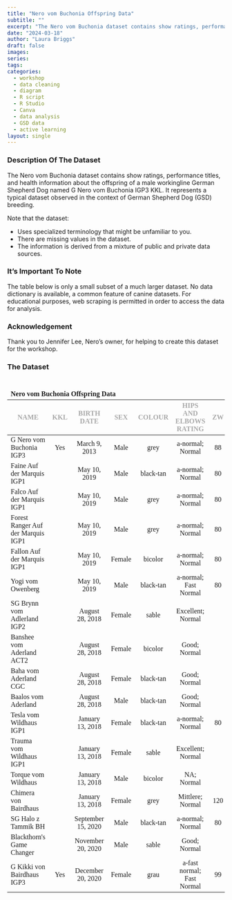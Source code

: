```yaml
---
title: "Nero vom Buchonia Offspring Data"
subtitle: ""
excerpt: "The Nero vom Buchonia dataset contains show ratings, performance titles, and health information about the offspring of a male workingline German Shepherd Dog named G Nero vom Buchonia IGP3 KKL."
date: "2024-03-18"
author: "Laura Briggs"
draft: false
images:
series:
tags:
categories:
  - workshop
  - data cleaning
  - diagram
  - R script
  - R Studio
  - Canva
  - data analysis
  - GSD data
  - active learning
layout: single
---
```


### Description Of The Dataset

The Nero vom Buchonia dataset contains show ratings, performance titles, and health information about the offspring of a male workingline German Shepherd Dog named G Nero vom Buchonia IGP3 KKL.
It represents a typical dataset observed in the context of German Shepherd Dog (GSD) breeding.

Note that the dataset:

- Uses specialized terminology that might be unfamiliar to you.
- There are missing values in the dataset.
- The information is derived from a mixture of public and private data sources.

### It’s Important To Note

The table below is only a small subset of a much larger dataset.
No data dictionary is available, a common feature of canine datasets.
For educational purposes, web scraping is permitted in order to access the data for analysis.

### Acknowledgement

Thank you to Jennifer Lee, Nero’s owner, for helping to create this dataset for the workshop.

### The Dataset

<div id="mzwvfrtvln" style="padding-left:0px;padding-right:0px;padding-top:10px;padding-bottom:10px;overflow-x:auto;overflow-y:auto;width:auto;height:auto;">
<style>@import url("https://fonts.googleapis.com/css2?family=Source+Sans+Pro:ital,wght@0,100;0,200;0,300;0,400;0,500;0,600;0,700;0,800;0,900;1,100;1,200;1,300;1,400;1,500;1,600;1,700;1,800;1,900&display=swap");
@import url("https://fonts.googleapis.com/css2?family=Libre+Franklin:ital,wght@0,100;0,200;0,300;0,400;0,500;0,600;0,700;0,800;0,900;1,100;1,200;1,300;1,400;1,500;1,600;1,700;1,800;1,900&display=swap");
@import url("https://fonts.googleapis.com/css2?family=Source+Sans+Pro:ital,wght@0,100;0,200;0,300;0,400;0,500;0,600;0,700;0,800;0,900;1,100;1,200;1,300;1,400;1,500;1,600;1,700;1,800;1,900&display=swap");
#mzwvfrtvln table {
  font-family: system-ui, 'Segoe UI', Roboto, Helvetica, Arial, sans-serif, 'Apple Color Emoji', 'Segoe UI Emoji', 'Segoe UI Symbol', 'Noto Color Emoji';
  -webkit-font-smoothing: antialiased;
  -moz-osx-font-smoothing: grayscale;
}
&#10;#mzwvfrtvln thead, #mzwvfrtvln tbody, #mzwvfrtvln tfoot, #mzwvfrtvln tr, #mzwvfrtvln td, #mzwvfrtvln th {
  border-style: none;
}
&#10;#mzwvfrtvln p {
  margin: 0;
  padding: 0;
}
&#10;#mzwvfrtvln .gt_table {
  display: table;
  border-collapse: collapse;
  line-height: normal;
  margin-left: auto;
  margin-right: auto;
  color: #333333;
  font-size: 16px;
  font-weight: normal;
  font-style: normal;
  background-color: #FFFFFF;
  width: auto;
  border-top-style: none;
  border-top-width: 2px;
  border-top-color: #A8A8A8;
  border-right-style: none;
  border-right-width: 2px;
  border-right-color: #D3D3D3;
  border-bottom-style: solid;
  border-bottom-width: 2px;
  border-bottom-color: #A8A8A8;
  border-left-style: none;
  border-left-width: 2px;
  border-left-color: #D3D3D3;
}
&#10;#mzwvfrtvln .gt_caption {
  padding-top: 4px;
  padding-bottom: 4px;
}
&#10;#mzwvfrtvln .gt_title {
  color: #333333;
  font-size: 125%;
  font-weight: initial;
  padding-top: 4px;
  padding-bottom: 4px;
  padding-left: 5px;
  padding-right: 5px;
  border-bottom-color: #FFFFFF;
  border-bottom-width: 0;
}
&#10;#mzwvfrtvln .gt_subtitle {
  color: #333333;
  font-size: 85%;
  font-weight: initial;
  padding-top: 3px;
  padding-bottom: 5px;
  padding-left: 5px;
  padding-right: 5px;
  border-top-color: #FFFFFF;
  border-top-width: 0;
}
&#10;#mzwvfrtvln .gt_heading {
  background-color: #FFFFFF;
  text-align: left;
  border-bottom-color: #FFFFFF;
  border-left-style: none;
  border-left-width: 1px;
  border-left-color: #D3D3D3;
  border-right-style: none;
  border-right-width: 1px;
  border-right-color: #D3D3D3;
}
&#10;#mzwvfrtvln .gt_bottom_border {
  border-bottom-style: none;
  border-bottom-width: 2px;
  border-bottom-color: #D3D3D3;
}
&#10;#mzwvfrtvln .gt_col_headings {
  border-top-style: none;
  border-top-width: 2px;
  border-top-color: #D3D3D3;
  border-bottom-style: none;
  border-bottom-width: 1px;
  border-bottom-color: #334422;
  border-left-style: none;
  border-left-width: 1px;
  border-left-color: #D3D3D3;
  border-right-style: none;
  border-right-width: 1px;
  border-right-color: #D3D3D3;
}
&#10;#mzwvfrtvln .gt_col_heading {
  color: #333333;
  background-color: #FFFFFF;
  font-size: 12px;
  font-weight: normal;
  text-transform: inherit;
  border-left-style: none;
  border-left-width: 1px;
  border-left-color: #D3D3D3;
  border-right-style: none;
  border-right-width: 1px;
  border-right-color: #D3D3D3;
  vertical-align: bottom;
  padding-top: 5px;
  padding-bottom: 6px;
  padding-left: 5px;
  padding-right: 5px;
  overflow-x: hidden;
}
&#10;#mzwvfrtvln .gt_column_spanner_outer {
  color: #333333;
  background-color: #FFFFFF;
  font-size: 12px;
  font-weight: normal;
  text-transform: inherit;
  padding-top: 0;
  padding-bottom: 0;
  padding-left: 4px;
  padding-right: 4px;
}
&#10;#mzwvfrtvln .gt_column_spanner_outer:first-child {
  padding-left: 0;
}
&#10;#mzwvfrtvln .gt_column_spanner_outer:last-child {
  padding-right: 0;
}
&#10;#mzwvfrtvln .gt_column_spanner {
  border-bottom-style: none;
  border-bottom-width: 1px;
  border-bottom-color: #334422;
  vertical-align: bottom;
  padding-top: 5px;
  padding-bottom: 5px;
  overflow-x: hidden;
  display: inline-block;
  width: 100%;
}
&#10;#mzwvfrtvln .gt_spanner_row {
  border-bottom-style: hidden;
}
&#10;#mzwvfrtvln .gt_group_heading {
  padding-top: 8px;
  padding-bottom: 8px;
  padding-left: 5px;
  padding-right: 5px;
  color: #333333;
  background-color: #FFFFFF;
  font-size: 100%;
  font-weight: initial;
  text-transform: inherit;
  border-top-style: solid;
  border-top-width: 2px;
  border-top-color: #D3D3D3;
  border-bottom-style: solid;
  border-bottom-width: 2px;
  border-bottom-color: #D3D3D3;
  border-left-style: none;
  border-left-width: 1px;
  border-left-color: #D3D3D3;
  border-right-style: none;
  border-right-width: 1px;
  border-right-color: #D3D3D3;
  vertical-align: middle;
  text-align: left;
}
&#10;#mzwvfrtvln .gt_empty_group_heading {
  padding: 0.5px;
  color: #333333;
  background-color: #FFFFFF;
  font-size: 100%;
  font-weight: initial;
  border-top-style: solid;
  border-top-width: 2px;
  border-top-color: #D3D3D3;
  border-bottom-style: solid;
  border-bottom-width: 2px;
  border-bottom-color: #D3D3D3;
  vertical-align: middle;
}
&#10;#mzwvfrtvln .gt_from_md > :first-child {
  margin-top: 0;
}
&#10;#mzwvfrtvln .gt_from_md > :last-child {
  margin-bottom: 0;
}
&#10;#mzwvfrtvln .gt_row {
  padding-top: 7px;
  padding-bottom: 7px;
  padding-left: 5px;
  padding-right: 5px;
  margin: 10px;
  border-top-style: solid;
  border-top-width: 1px;
  border-top-color: #D3D3D3;
  border-left-style: none;
  border-left-width: 1px;
  border-left-color: #D3D3D3;
  border-right-style: none;
  border-right-width: 1px;
  border-right-color: #D3D3D3;
  vertical-align: middle;
  overflow-x: hidden;
}
&#10;#mzwvfrtvln .gt_stub {
  color: #333333;
  background-color: #FFFFFF;
  font-size: 100%;
  font-weight: initial;
  text-transform: inherit;
  border-right-style: solid;
  border-right-width: 2px;
  border-right-color: #D3D3D3;
  padding-left: 5px;
  padding-right: 5px;
}
&#10;#mzwvfrtvln .gt_stub_row_group {
  color: #333333;
  background-color: #FFFFFF;
  font-size: 100%;
  font-weight: initial;
  text-transform: inherit;
  border-right-style: solid;
  border-right-width: 2px;
  border-right-color: #D3D3D3;
  padding-left: 5px;
  padding-right: 5px;
  vertical-align: top;
}
&#10;#mzwvfrtvln .gt_row_group_first td {
  border-top-width: 2px;
}
&#10;#mzwvfrtvln .gt_row_group_first th {
  border-top-width: 2px;
}
&#10;#mzwvfrtvln .gt_summary_row {
  color: #333333;
  background-color: #FFFFFF;
  text-transform: inherit;
  padding-top: 8px;
  padding-bottom: 8px;
  padding-left: 5px;
  padding-right: 5px;
}
&#10;#mzwvfrtvln .gt_first_summary_row {
  border-top-style: solid;
  border-top-color: #D3D3D3;
}
&#10;#mzwvfrtvln .gt_first_summary_row.thick {
  border-top-width: 2px;
}
&#10;#mzwvfrtvln .gt_last_summary_row {
  padding-top: 8px;
  padding-bottom: 8px;
  padding-left: 5px;
  padding-right: 5px;
  border-bottom-style: solid;
  border-bottom-width: 2px;
  border-bottom-color: #D3D3D3;
}
&#10;#mzwvfrtvln .gt_grand_summary_row {
  color: #333333;
  background-color: #FFFFFF;
  text-transform: inherit;
  padding-top: 8px;
  padding-bottom: 8px;
  padding-left: 5px;
  padding-right: 5px;
}
&#10;#mzwvfrtvln .gt_first_grand_summary_row {
  padding-top: 8px;
  padding-bottom: 8px;
  padding-left: 5px;
  padding-right: 5px;
  border-top-style: double;
  border-top-width: 6px;
  border-top-color: #D3D3D3;
}
&#10;#mzwvfrtvln .gt_last_grand_summary_row_top {
  padding-top: 8px;
  padding-bottom: 8px;
  padding-left: 5px;
  padding-right: 5px;
  border-bottom-style: double;
  border-bottom-width: 6px;
  border-bottom-color: #D3D3D3;
}
&#10;#mzwvfrtvln .gt_striped {
  background-color: rgba(128, 128, 128, 0.05);
}
&#10;#mzwvfrtvln .gt_table_body {
  border-top-style: none;
  border-top-width: 2px;
  border-top-color: #D3D3D3;
  border-bottom-style: solid;
  border-bottom-width: 2px;
  border-bottom-color: #FFFFFF;
}
&#10;#mzwvfrtvln .gt_footnotes {
  color: #333333;
  background-color: #FFFFFF;
  border-bottom-style: none;
  border-bottom-width: 2px;
  border-bottom-color: #D3D3D3;
  border-left-style: none;
  border-left-width: 2px;
  border-left-color: #D3D3D3;
  border-right-style: none;
  border-right-width: 2px;
  border-right-color: #D3D3D3;
}
&#10;#mzwvfrtvln .gt_footnote {
  margin: 0px;
  font-size: 90%;
  padding-top: 4px;
  padding-bottom: 4px;
  padding-left: 5px;
  padding-right: 5px;
}
&#10;#mzwvfrtvln .gt_sourcenotes {
  color: #333333;
  background-color: #FFFFFF;
  border-bottom-style: none;
  border-bottom-width: 2px;
  border-bottom-color: #D3D3D3;
  border-left-style: none;
  border-left-width: 2px;
  border-left-color: #D3D3D3;
  border-right-style: none;
  border-right-width: 2px;
  border-right-color: #D3D3D3;
}
&#10;#mzwvfrtvln .gt_sourcenote {
  font-size: 90%;
  padding-top: 4px;
  padding-bottom: 4px;
  padding-left: 5px;
  padding-right: 5px;
}
&#10;#mzwvfrtvln .gt_left {
  text-align: left;
}
&#10;#mzwvfrtvln .gt_center {
  text-align: center;
}
&#10;#mzwvfrtvln .gt_right {
  text-align: right;
  font-variant-numeric: tabular-nums;
}
&#10;#mzwvfrtvln .gt_font_normal {
  font-weight: normal;
}
&#10;#mzwvfrtvln .gt_font_bold {
  font-weight: bold;
}
&#10;#mzwvfrtvln .gt_font_italic {
  font-style: italic;
}
&#10;#mzwvfrtvln .gt_super {
  font-size: 65%;
}
&#10;#mzwvfrtvln .gt_footnote_marks {
  font-size: 75%;
  vertical-align: 0.4em;
  position: initial;
}
&#10;#mzwvfrtvln .gt_asterisk {
  font-size: 100%;
  vertical-align: 0;
}
&#10;#mzwvfrtvln .gt_indent_1 {
  text-indent: 5px;
}
&#10;#mzwvfrtvln .gt_indent_2 {
  text-indent: 10px;
}
&#10;#mzwvfrtvln .gt_indent_3 {
  text-indent: 15px;
}
&#10;#mzwvfrtvln .gt_indent_4 {
  text-indent: 20px;
}
&#10;#mzwvfrtvln .gt_indent_5 {
  text-indent: 25px;
}
</style>
<table class="gt_table" data-quarto-disable-processing="false" data-quarto-bootstrap="false">
  <thead>
    <tr class="gt_heading">
      <td colspan="7" class="gt_heading gt_title gt_font_normal gt_bottom_border" style="font-family: 'Libre Franklin'; font-weight: 800;"><strong>Nero vom Buchonia Offspring Data</strong></td>
    </tr>
    &#10;    <tr class="gt_col_headings">
      <th class="gt_col_heading gt_columns_bottom_border gt_left" rowspan="1" colspan="1" style="color: #A9A9A9; font-family: 'Source Sans Pro'; text-transform: uppercase;" scope="col" id="&lt;strong&gt;Name&lt;/strong&gt;"><strong>Name</strong></th>
      <th class="gt_col_heading gt_columns_bottom_border gt_center" rowspan="1" colspan="1" style="color: #A9A9A9; font-family: 'Source Sans Pro'; text-transform: uppercase;" scope="col" id="&lt;strong&gt;KKL&lt;/strong&gt;"><strong>KKL</strong></th>
      <th class="gt_col_heading gt_columns_bottom_border gt_center" rowspan="1" colspan="1" style="color: #A9A9A9; font-family: 'Source Sans Pro'; text-transform: uppercase;" scope="col" id="&lt;strong&gt;Birth Date&lt;/strong&gt;"><strong>Birth Date</strong></th>
      <th class="gt_col_heading gt_columns_bottom_border gt_center" rowspan="1" colspan="1" style="color: #A9A9A9; font-family: 'Source Sans Pro'; text-transform: uppercase;" scope="col" id="&lt;strong&gt;Sex&lt;/strong&gt;"><strong>Sex</strong></th>
      <th class="gt_col_heading gt_columns_bottom_border gt_center" rowspan="1" colspan="1" style="color: #A9A9A9; font-family: 'Source Sans Pro'; text-transform: uppercase;" scope="col" id="&lt;strong&gt;Colour&lt;/strong&gt;"><strong>Colour</strong></th>
      <th class="gt_col_heading gt_columns_bottom_border gt_center" rowspan="1" colspan="1" style="color: #A9A9A9; font-family: 'Source Sans Pro'; text-transform: uppercase;" scope="col" id="&lt;strong&gt;Hips And Elbows Rating&lt;/strong&gt;"><strong>Hips And Elbows Rating</strong></th>
      <th class="gt_col_heading gt_columns_bottom_border gt_center" rowspan="1" colspan="1" style="color: #A9A9A9; font-family: 'Source Sans Pro'; text-transform: uppercase;" scope="col" id="&lt;strong&gt;ZW&lt;/strong&gt;"><strong>ZW</strong></th>
    </tr>
  </thead>
  <tbody class="gt_table_body">
    <tr><td headers="Name" class="gt_row gt_left" style="font-family: 'Source Sans Pro'; font-weight: 400;">G Nero vom Buchonia IGP3</td>
<td headers="KKL" class="gt_row gt_center" style="font-family: 'Source Sans Pro'; font-weight: 400; text-align: center;">Yes</td>
<td headers="BirthDate" class="gt_row gt_center" style="font-family: 'Source Sans Pro'; font-weight: 400; text-align: center;">March 9, 2013</td>
<td headers="Sex" class="gt_row gt_center" style="font-family: 'Source Sans Pro'; font-weight: 400; text-align: center;">Male</td>
<td headers="Colour" class="gt_row gt_center" style="font-family: 'Source Sans Pro'; font-weight: 400; text-align: center;">grey</td>
<td headers="HipsAndElbowsRating" class="gt_row gt_center" style="font-family: 'Source Sans Pro'; font-weight: 400; text-align: center;">a‑normal; Normal</td>
<td headers="ZW" class="gt_row gt_center" style="font-family: 'Source Sans Pro'; font-weight: 400; text-align: center;">88</td></tr>
    <tr><td headers="Name" class="gt_row gt_left" style="font-family: 'Source Sans Pro'; font-weight: 400;">Faine Auf der Marquis IGP1</td>
<td headers="KKL" class="gt_row gt_center" style="font-family: 'Source Sans Pro'; font-weight: 400; text-align: center;"></td>
<td headers="BirthDate" class="gt_row gt_center" style="font-family: 'Source Sans Pro'; font-weight: 400; text-align: center;">May 10, 2019</td>
<td headers="Sex" class="gt_row gt_center" style="font-family: 'Source Sans Pro'; font-weight: 400; text-align: center;">Male</td>
<td headers="Colour" class="gt_row gt_center" style="font-family: 'Source Sans Pro'; font-weight: 400; text-align: center;">black‑tan</td>
<td headers="HipsAndElbowsRating" class="gt_row gt_center" style="font-family: 'Source Sans Pro'; font-weight: 400; text-align: center;">a‑normal; Normal</td>
<td headers="ZW" class="gt_row gt_center" style="font-family: 'Source Sans Pro'; font-weight: 400; text-align: center;">80</td></tr>
    <tr><td headers="Name" class="gt_row gt_left" style="font-family: 'Source Sans Pro'; font-weight: 400;">Falco Auf der Marquis IGP1</td>
<td headers="KKL" class="gt_row gt_center" style="font-family: 'Source Sans Pro'; font-weight: 400; text-align: center;"></td>
<td headers="BirthDate" class="gt_row gt_center" style="font-family: 'Source Sans Pro'; font-weight: 400; text-align: center;">May 10, 2019</td>
<td headers="Sex" class="gt_row gt_center" style="font-family: 'Source Sans Pro'; font-weight: 400; text-align: center;">Male</td>
<td headers="Colour" class="gt_row gt_center" style="font-family: 'Source Sans Pro'; font-weight: 400; text-align: center;">grey</td>
<td headers="HipsAndElbowsRating" class="gt_row gt_center" style="font-family: 'Source Sans Pro'; font-weight: 400; text-align: center;">a‑normal; Normal</td>
<td headers="ZW" class="gt_row gt_center" style="font-family: 'Source Sans Pro'; font-weight: 400; text-align: center;">80</td></tr>
    <tr><td headers="Name" class="gt_row gt_left" style="font-family: 'Source Sans Pro'; font-weight: 400;">Forest Ranger Auf der Marquis IGP1</td>
<td headers="KKL" class="gt_row gt_center" style="font-family: 'Source Sans Pro'; font-weight: 400; text-align: center;"></td>
<td headers="BirthDate" class="gt_row gt_center" style="font-family: 'Source Sans Pro'; font-weight: 400; text-align: center;">May 10, 2019</td>
<td headers="Sex" class="gt_row gt_center" style="font-family: 'Source Sans Pro'; font-weight: 400; text-align: center;">Male</td>
<td headers="Colour" class="gt_row gt_center" style="font-family: 'Source Sans Pro'; font-weight: 400; text-align: center;">grey</td>
<td headers="HipsAndElbowsRating" class="gt_row gt_center" style="font-family: 'Source Sans Pro'; font-weight: 400; text-align: center;">a‑normal; Normal</td>
<td headers="ZW" class="gt_row gt_center" style="font-family: 'Source Sans Pro'; font-weight: 400; text-align: center;">80</td></tr>
    <tr><td headers="Name" class="gt_row gt_left" style="font-family: 'Source Sans Pro'; font-weight: 400;">Fallon Auf der Marquis IGP1</td>
<td headers="KKL" class="gt_row gt_center" style="font-family: 'Source Sans Pro'; font-weight: 400; text-align: center;"></td>
<td headers="BirthDate" class="gt_row gt_center" style="font-family: 'Source Sans Pro'; font-weight: 400; text-align: center;">May 10, 2019</td>
<td headers="Sex" class="gt_row gt_center" style="font-family: 'Source Sans Pro'; font-weight: 400; text-align: center;">Female</td>
<td headers="Colour" class="gt_row gt_center" style="font-family: 'Source Sans Pro'; font-weight: 400; text-align: center;">bicolor</td>
<td headers="HipsAndElbowsRating" class="gt_row gt_center" style="font-family: 'Source Sans Pro'; font-weight: 400; text-align: center;">a‑normal; Normal</td>
<td headers="ZW" class="gt_row gt_center" style="font-family: 'Source Sans Pro'; font-weight: 400; text-align: center;">80</td></tr>
    <tr><td headers="Name" class="gt_row gt_left" style="font-family: 'Source Sans Pro'; font-weight: 400;">Yogi vom Owenberg</td>
<td headers="KKL" class="gt_row gt_center" style="font-family: 'Source Sans Pro'; font-weight: 400; text-align: center;"></td>
<td headers="BirthDate" class="gt_row gt_center" style="font-family: 'Source Sans Pro'; font-weight: 400; text-align: center;">May 10, 2019</td>
<td headers="Sex" class="gt_row gt_center" style="font-family: 'Source Sans Pro'; font-weight: 400; text-align: center;">Male</td>
<td headers="Colour" class="gt_row gt_center" style="font-family: 'Source Sans Pro'; font-weight: 400; text-align: center;">black‑tan</td>
<td headers="HipsAndElbowsRating" class="gt_row gt_center" style="font-family: 'Source Sans Pro'; font-weight: 400; text-align: center;">a‑normal; Fast Normal</td>
<td headers="ZW" class="gt_row gt_center" style="font-family: 'Source Sans Pro'; font-weight: 400; text-align: center;">80</td></tr>
    <tr><td headers="Name" class="gt_row gt_left" style="font-family: 'Source Sans Pro'; font-weight: 400;">SG Brynn vom Adlerland IGP2</td>
<td headers="KKL" class="gt_row gt_center" style="font-family: 'Source Sans Pro'; font-weight: 400; text-align: center;"></td>
<td headers="BirthDate" class="gt_row gt_center" style="font-family: 'Source Sans Pro'; font-weight: 400; text-align: center;">August 28, 2018</td>
<td headers="Sex" class="gt_row gt_center" style="font-family: 'Source Sans Pro'; font-weight: 400; text-align: center;">Female</td>
<td headers="Colour" class="gt_row gt_center" style="font-family: 'Source Sans Pro'; font-weight: 400; text-align: center;">sable</td>
<td headers="HipsAndElbowsRating" class="gt_row gt_center" style="font-family: 'Source Sans Pro'; font-weight: 400; text-align: center;">Excellent; Normal</td>
<td headers="ZW" class="gt_row gt_center" style="font-family: 'Source Sans Pro'; font-weight: 400; text-align: center;"></td></tr>
    <tr><td headers="Name" class="gt_row gt_left" style="font-family: 'Source Sans Pro'; font-weight: 400;">Banshee vom Aderland ACT2</td>
<td headers="KKL" class="gt_row gt_center" style="font-family: 'Source Sans Pro'; font-weight: 400; text-align: center;"></td>
<td headers="BirthDate" class="gt_row gt_center" style="font-family: 'Source Sans Pro'; font-weight: 400; text-align: center;">August 28, 2018</td>
<td headers="Sex" class="gt_row gt_center" style="font-family: 'Source Sans Pro'; font-weight: 400; text-align: center;">Female</td>
<td headers="Colour" class="gt_row gt_center" style="font-family: 'Source Sans Pro'; font-weight: 400; text-align: center;">bicolor</td>
<td headers="HipsAndElbowsRating" class="gt_row gt_center" style="font-family: 'Source Sans Pro'; font-weight: 400; text-align: center;">Good; Normal</td>
<td headers="ZW" class="gt_row gt_center" style="font-family: 'Source Sans Pro'; font-weight: 400; text-align: center;"></td></tr>
    <tr><td headers="Name" class="gt_row gt_left" style="font-family: 'Source Sans Pro'; font-weight: 400;">Baha vom Aderland CGC</td>
<td headers="KKL" class="gt_row gt_center" style="font-family: 'Source Sans Pro'; font-weight: 400; text-align: center;"></td>
<td headers="BirthDate" class="gt_row gt_center" style="font-family: 'Source Sans Pro'; font-weight: 400; text-align: center;">August 28, 2018</td>
<td headers="Sex" class="gt_row gt_center" style="font-family: 'Source Sans Pro'; font-weight: 400; text-align: center;">Female</td>
<td headers="Colour" class="gt_row gt_center" style="font-family: 'Source Sans Pro'; font-weight: 400; text-align: center;">black‑tan</td>
<td headers="HipsAndElbowsRating" class="gt_row gt_center" style="font-family: 'Source Sans Pro'; font-weight: 400; text-align: center;">Good; Normal</td>
<td headers="ZW" class="gt_row gt_center" style="font-family: 'Source Sans Pro'; font-weight: 400; text-align: center;"></td></tr>
    <tr><td headers="Name" class="gt_row gt_left" style="font-family: 'Source Sans Pro'; font-weight: 400;">Baalos vom Aderland</td>
<td headers="KKL" class="gt_row gt_center" style="font-family: 'Source Sans Pro'; font-weight: 400; text-align: center;"></td>
<td headers="BirthDate" class="gt_row gt_center" style="font-family: 'Source Sans Pro'; font-weight: 400; text-align: center;">August 28, 2018</td>
<td headers="Sex" class="gt_row gt_center" style="font-family: 'Source Sans Pro'; font-weight: 400; text-align: center;">Male</td>
<td headers="Colour" class="gt_row gt_center" style="font-family: 'Source Sans Pro'; font-weight: 400; text-align: center;">black‑tan</td>
<td headers="HipsAndElbowsRating" class="gt_row gt_center" style="font-family: 'Source Sans Pro'; font-weight: 400; text-align: center;">Good; Normal</td>
<td headers="ZW" class="gt_row gt_center" style="font-family: 'Source Sans Pro'; font-weight: 400; text-align: center;"></td></tr>
    <tr><td headers="Name" class="gt_row gt_left" style="font-family: 'Source Sans Pro'; font-weight: 400;">Tesla vom Wildhaus IGP1</td>
<td headers="KKL" class="gt_row gt_center" style="font-family: 'Source Sans Pro'; font-weight: 400; text-align: center;"></td>
<td headers="BirthDate" class="gt_row gt_center" style="font-family: 'Source Sans Pro'; font-weight: 400; text-align: center;">January 13, 2018</td>
<td headers="Sex" class="gt_row gt_center" style="font-family: 'Source Sans Pro'; font-weight: 400; text-align: center;">Female</td>
<td headers="Colour" class="gt_row gt_center" style="font-family: 'Source Sans Pro'; font-weight: 400; text-align: center;">black‑tan</td>
<td headers="HipsAndElbowsRating" class="gt_row gt_center" style="font-family: 'Source Sans Pro'; font-weight: 400; text-align: center;">a‑normal; Normal</td>
<td headers="ZW" class="gt_row gt_center" style="font-family: 'Source Sans Pro'; font-weight: 400; text-align: center;">80</td></tr>
    <tr><td headers="Name" class="gt_row gt_left" style="font-family: 'Source Sans Pro'; font-weight: 400;">Trauma vom Wildhaus IGP1</td>
<td headers="KKL" class="gt_row gt_center" style="font-family: 'Source Sans Pro'; font-weight: 400; text-align: center;"></td>
<td headers="BirthDate" class="gt_row gt_center" style="font-family: 'Source Sans Pro'; font-weight: 400; text-align: center;">January 13, 2018</td>
<td headers="Sex" class="gt_row gt_center" style="font-family: 'Source Sans Pro'; font-weight: 400; text-align: center;">Female</td>
<td headers="Colour" class="gt_row gt_center" style="font-family: 'Source Sans Pro'; font-weight: 400; text-align: center;">sable</td>
<td headers="HipsAndElbowsRating" class="gt_row gt_center" style="font-family: 'Source Sans Pro'; font-weight: 400; text-align: center;">Excellent; Normal</td>
<td headers="ZW" class="gt_row gt_center" style="font-family: 'Source Sans Pro'; font-weight: 400; text-align: center;"></td></tr>
    <tr><td headers="Name" class="gt_row gt_left" style="font-family: 'Source Sans Pro'; font-weight: 400;">Torque vom Wildhaus</td>
<td headers="KKL" class="gt_row gt_center" style="font-family: 'Source Sans Pro'; font-weight: 400; text-align: center;"></td>
<td headers="BirthDate" class="gt_row gt_center" style="font-family: 'Source Sans Pro'; font-weight: 400; text-align: center;">January 13, 2018</td>
<td headers="Sex" class="gt_row gt_center" style="font-family: 'Source Sans Pro'; font-weight: 400; text-align: center;">Male</td>
<td headers="Colour" class="gt_row gt_center" style="font-family: 'Source Sans Pro'; font-weight: 400; text-align: center;">bicolor</td>
<td headers="HipsAndElbowsRating" class="gt_row gt_center" style="font-family: 'Source Sans Pro'; font-weight: 400; text-align: center;">NA; Normal</td>
<td headers="ZW" class="gt_row gt_center" style="font-family: 'Source Sans Pro'; font-weight: 400; text-align: center;"></td></tr>
    <tr><td headers="Name" class="gt_row gt_left" style="font-family: 'Source Sans Pro'; font-weight: 400;">Chimera von Bairdhaus</td>
<td headers="KKL" class="gt_row gt_center" style="font-family: 'Source Sans Pro'; font-weight: 400; text-align: center;"></td>
<td headers="BirthDate" class="gt_row gt_center" style="font-family: 'Source Sans Pro'; font-weight: 400; text-align: center;">January 13, 2018</td>
<td headers="Sex" class="gt_row gt_center" style="font-family: 'Source Sans Pro'; font-weight: 400; text-align: center;">Female</td>
<td headers="Colour" class="gt_row gt_center" style="font-family: 'Source Sans Pro'; font-weight: 400; text-align: center;">grey</td>
<td headers="HipsAndElbowsRating" class="gt_row gt_center" style="font-family: 'Source Sans Pro'; font-weight: 400; text-align: center;">Mittlere; Normal</td>
<td headers="ZW" class="gt_row gt_center" style="font-family: 'Source Sans Pro'; font-weight: 400; text-align: center;">120</td></tr>
    <tr><td headers="Name" class="gt_row gt_left" style="font-family: 'Source Sans Pro'; font-weight: 400;">SG Halo z Tammik BH</td>
<td headers="KKL" class="gt_row gt_center" style="font-family: 'Source Sans Pro'; font-weight: 400; text-align: center;"></td>
<td headers="BirthDate" class="gt_row gt_center" style="font-family: 'Source Sans Pro'; font-weight: 400; text-align: center;">September 15, 2020</td>
<td headers="Sex" class="gt_row gt_center" style="font-family: 'Source Sans Pro'; font-weight: 400; text-align: center;">Male</td>
<td headers="Colour" class="gt_row gt_center" style="font-family: 'Source Sans Pro'; font-weight: 400; text-align: center;">black‑tan</td>
<td headers="HipsAndElbowsRating" class="gt_row gt_center" style="font-family: 'Source Sans Pro'; font-weight: 400; text-align: center;">a‑normal; Normal</td>
<td headers="ZW" class="gt_row gt_center" style="font-family: 'Source Sans Pro'; font-weight: 400; text-align: center;">80</td></tr>
    <tr><td headers="Name" class="gt_row gt_left" style="font-family: 'Source Sans Pro'; font-weight: 400;">Blackthorn's Game Changer</td>
<td headers="KKL" class="gt_row gt_center" style="font-family: 'Source Sans Pro'; font-weight: 400; text-align: center;"></td>
<td headers="BirthDate" class="gt_row gt_center" style="font-family: 'Source Sans Pro'; font-weight: 400; text-align: center;">November 20, 2020</td>
<td headers="Sex" class="gt_row gt_center" style="font-family: 'Source Sans Pro'; font-weight: 400; text-align: center;">Male</td>
<td headers="Colour" class="gt_row gt_center" style="font-family: 'Source Sans Pro'; font-weight: 400; text-align: center;">sable</td>
<td headers="HipsAndElbowsRating" class="gt_row gt_center" style="font-family: 'Source Sans Pro'; font-weight: 400; text-align: center;">Good; Normal</td>
<td headers="ZW" class="gt_row gt_center" style="font-family: 'Source Sans Pro'; font-weight: 400; text-align: center;"></td></tr>
    <tr><td headers="Name" class="gt_row gt_left" style="font-family: 'Source Sans Pro'; font-weight: 400;">G Kikki von Bairdhaus IGP3</td>
<td headers="KKL" class="gt_row gt_center" style="font-family: 'Source Sans Pro'; font-weight: 400; text-align: center;">Yes</td>
<td headers="BirthDate" class="gt_row gt_center" style="font-family: 'Source Sans Pro'; font-weight: 400; text-align: center;">December 20, 2020</td>
<td headers="Sex" class="gt_row gt_center" style="font-family: 'Source Sans Pro'; font-weight: 400; text-align: center;">Female</td>
<td headers="Colour" class="gt_row gt_center" style="font-family: 'Source Sans Pro'; font-weight: 400; text-align: center;">grau</td>
<td headers="HipsAndElbowsRating" class="gt_row gt_center" style="font-family: 'Source Sans Pro'; font-weight: 400; text-align: center;">a‑fast normal; Fast Normal</td>
<td headers="ZW" class="gt_row gt_center" style="font-family: 'Source Sans Pro'; font-weight: 400; text-align: center;">99</td></tr>
  </tbody>
  &#10;  
</table>
</div>
